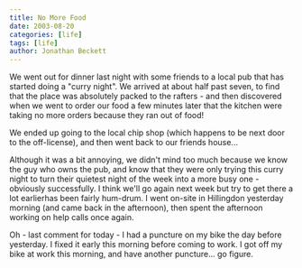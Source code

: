 ```yaml
---
title: No More Food
date: 2003-08-20
categories: [life]
tags: [life]
author: Jonathan Beckett
---
```


We went out for dinner last night with some friends to a local pub that has started doing a "curry night". We arrived at about half past seven, to find that the place was absolutely packed to the rafters - and then discovered when we went to order our food a few minutes later that the kitchen were taking no more orders because they ran out of food!

We ended up going to the local chip shop (which happens to be next door to the off-license), and then went back to our friends house...

Although it was a bit annoying, we didn't mind too much because we know the guy who owns the pub, and know that they were only trying this curry night to turn their quietest night of the week into a more busy one - obviously successfully. I think we'll go again next week but try to get there a lot earlierhas been fairly hum-drum. I went on-site in Hillingdon yesterday morning (and came back in the afternoon), then spent the afternoon working on help calls once again.

Oh - last comment for today - I had a puncture on my bike the day before yesterday. I fixed it early this morning before coming to work. I got off my bike at work this morning, and have another puncture... go figure.